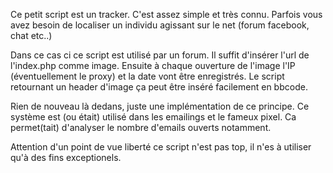Ce petit script est un tracker. 
C'est assez simple et très connu. Parfois vous avez besoin de localiser un individu agissant sur le net (forum facebook, chat etc..)

Dans ce cas ci ce script est utilisé par un forum. Il suffit d'insérer l'url de l'index.php comme image. Ensuite à chaque ouverture de l'image l'IP (éventuellement le proxy) et la date vont être enregistrés. Le script retournant un header d'image ça peut être inséré facilement en bbcode.

Rien de nouveau là dedans, juste une implémentation de ce principe. Ce système est (ou était) utilisé dans les emailings et le fameux pixel. Ca permet(tait) d'analyser le nombre d'emails ouverts notamment. 

Attention d'un point de vue liberté ce script n'est pas top, il n'es à utiliser qu'à des fins exceptionels.
